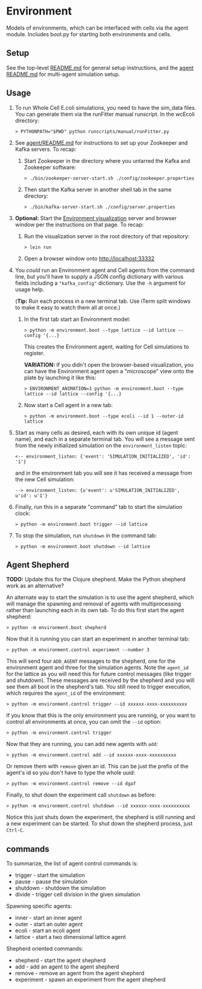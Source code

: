 # Environment

Models of environments, which can be interfaced with cells via the agent module. Includes boot.py for starting both
environments and cells.

## Setup

See the top-level [README.md](../README.md) for general setup instructions, and the
[agent README.md](../agent/README.md) for multi-agent simulation setup.

## Usage

1. To run Whole Cell E.coli simulations, you need to have the sim_data files. You can generate them via the
runFitter manual runscript. In the wcEcoli directory:

    `> PYTHONPATH="$PWD" python runscripts/manual/runFitter.py`

2. See [agent/README.md](../agent/README.md) for instructions to set up your Zookeeper and Kafka servers. To recap:

   1. Start Zookeeper in the directory where you untarred the Kafka and Zookeeper software:

      `> ./bin/zookeeper-server-start.sh ./config/zookeeper.properties`

   2. Then start the Kafka server in another shell tab in the same directory:

      `> ./bin/kafka-server-start.sh ./config/server.properties`

3. **Optional:** Start the [Environment visualization](https://github.com/CovertLab/environment)
server and browser window per the instructions on that page. To recap:

   1. Run the visualization server in the root directory of that repository:

      `> lein run`

   2. Open a browser window onto [http://localhost:33332](http://localhost:33332)

4. You _could_ run an Environment agent and Cell agents from the command line, but you'll have to supply a JSON config dictionary with
various fields including a `"kafka_config"` dictionary. Use the `-h` argument for usage help.

   (**Tip:** Run each process in a new terminal tab. Use iTerm split windows to make it easy to watch them all at once.)

   1. In the first tab start an Environment model:

      `> python -m environment.boot --type lattice --id lattice --config '{...}`

      This creates the Environment agent, waiting for Cell simulations to register.

      **VARIATION:** If you didn't open the browser-based visualization, you can have the
      Environment agent open a "microscope" view onto the plate by launching it like this:

      `> ENVIRONMENT_ANIMATION=1 python -m environment.boot --type lattice --id lattice --config '{...}`

   2. Now start a Cell agent in a new tab:

      `> python -m environment.boot --type ecoli --id 1 --outer-id lattice`

5. Start as many cells as desired, each with its own unique id (agent name), and each in a
separate terminal tab.
You will see a message sent from the newly initialized simulation on the `environment_listen` topic:

   `<-- environment_listen: {'event': 'SIMULATION_INITIALIZED', 'id': '1'}`

   and in the environment tab you will see it has received a message from the new Cell simulation:

   `--> environment_listen: {u'event': u'SIMULATION_INITIALIZED', u'id': u'1'}`

6. Finally, run this in a separate "command" tab to start the simulation clock:

   `> python -m environment.boot trigger --id lattice`

7. To stop the simulation, run `shutdown` in the command tab:

   `> python -m environment.boot shutdown --id lattice`

## Agent Shepherd

**TODO:** Update this for the Clojure shepherd. Make the Python shepherd work as an alternative?

An alternate way to start the simulation is to use the agent shepherd, which will manage the spawning and removal of agents with multiprocessing rather than launching each in its own tab. To do this first start the agent shepherd:

   `> python -m environment.boot shepherd`

Now that it is running you can start an experiment in another terminal tab:

   `> python -m environment.control experiment --number 3`

This will send four `ADD_AGENT` messages to the shepherd, one for the environment agent and three for the simulation agents. Note the `agent_id` for the lattice as you will need this for future control messages (like trigger and shutdown). These messages are received by the shepherd and you will see them all boot in the shepherd's tab. You still need to trigger execution, which requires the `agent_id` of the environment:

   `> python -m environment.control trigger --id xxxxxx-xxxx-xxxxxxxxxx`

If you know that this is the only environment you are running, or you want to control all environments at once, you can omit the `--id` option:

   `> python -m environment.control trigger`

Now that they are running, you can add new agents with `add`:

   `> python -m environment.control add --id xxxxxx-xxxx-xxxxxxxxxx`

Or remove them with `remove` given an id. This can be just the prefix of the agent's id so you don't have to type the whole uuid:

   `> python -m environment.control remove --id dgaf`

Finally, to shut down the experiment call `shutdown` as before:

   `> python -m environment.control shutdown --id xxxxxx-xxxx-xxxxxxxxxx`

Notice this just shuts down the experiment, the shepherd is still running and a new experiment can be started. To shut down the shepherd process, just `Ctrl-C`.

## commands

To summarize, the list of agent control commands is:

* trigger - start the simulation
* pause - pause the simulation
* shutdown - shutdown the simulation
* divide - trigger cell division in the given simulation

Spawning specific agents:

* inner - start an inner agent
* outer - start an outer agent
* ecoli - start an ecoli agent
* lattice - start a two dimensional lattice agent

Shepherd oriented commands:

* shepherd - start the agent shepherd
* add - add an agent to the agent shepherd
* remove - remove an agent from the agent shepherd
* experiment - spawn an experiment from the agent shepherd
